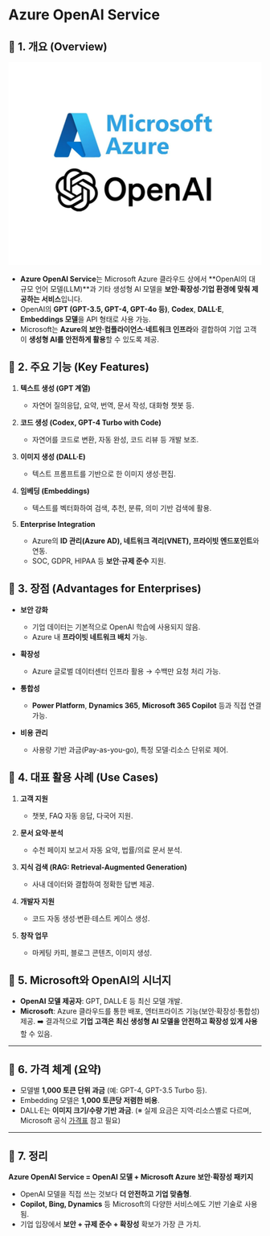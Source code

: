# Azure OpenAI Service


## 🔹 1. 개요 (Overview)

![Azure OpenAI](./images/Azure_OpenAI.jpg)

* **Azure OpenAI Service**는 Microsoft Azure 클라우드 상에서 \*\*OpenAI의 대규모 언어 모델(LLM)\*\*과 기타 생성형 AI 모델을 **보안·확장성·기업 환경에 맞춰 제공하는 서비스**입니다.
* OpenAI의 **GPT (GPT-3.5, GPT-4, GPT-4o 등)**, **Codex**, **DALL·E**, **Embeddings 모델**을 API 형태로 사용 가능.
* Microsoft는 **Azure의 보안·컴플라이언스·네트워크 인프라**와 결합하여 기업 고객이 **생성형 AI를 안전하게 활용**할 수 있도록 제공.

## 🔹 2. 주요 기능 (Key Features)

1. **텍스트 생성 (GPT 계열)**

   * 자연어 질의응답, 요약, 번역, 문서 작성, 대화형 챗봇 등.
2. **코드 생성 (Codex, GPT-4 Turbo with Code)**

   * 자연어를 코드로 변환, 자동 완성, 코드 리뷰 등 개발 보조.
3. **이미지 생성 (DALL·E)**

   * 텍스트 프롬프트를 기반으로 한 이미지 생성·편집.
4. **임베딩 (Embeddings)**

   * 텍스트를 벡터화하여 검색, 추천, 분류, 의미 기반 검색에 활용.
5. **Enterprise Integration**

   * Azure의 **ID 관리(Azure AD), 네트워크 격리(VNET), 프라이빗 엔드포인트**와 연동.
   * SOC, GDPR, HIPAA 등 **보안·규제 준수** 지원.


## 🔹 3. 장점 (Advantages for Enterprises)

* **보안 강화**

  * 기업 데이터는 기본적으로 OpenAI 학습에 사용되지 않음.
  * Azure 내 **프라이빗 네트워크 배치** 가능.
* **확장성**

  * Azure 글로벌 데이터센터 인프라 활용 → 수백만 요청 처리 가능.
* **통합성**

  * **Power Platform**, **Dynamics 365**, **Microsoft 365 Copilot** 등과 직접 연결 가능.
* **비용 관리**

  * 사용량 기반 과금(Pay-as-you-go), 특정 모델·리소스 단위로 제어.


## 🔹 4. 대표 활용 사례 (Use Cases)

1. **고객 지원**

   * 챗봇, FAQ 자동 응답, 다국어 지원.
2. **문서 요약·분석**

   * 수천 페이지 보고서 자동 요약, 법률/의료 문서 분석.
3. **지식 검색 (RAG: Retrieval-Augmented Generation)**

   * 사내 데이터와 결합하여 정확한 답변 제공.
4. **개발자 지원**

   * 코드 자동 생성·변환·테스트 케이스 생성.
5. **창작 업무**

   * 마케팅 카피, 블로그 콘텐츠, 이미지 생성.

## 🔹 5. Microsoft와 OpenAI의 시너지

* **OpenAI 모델 제공자**: GPT, DALL·E 등 최신 모델 개발.
* **Microsoft**: Azure 클라우드를 통한 배포, 엔터프라이즈 기능(보안·확장성·통합성) 제공.
  ➡️ 결과적으로 **기업 고객은 최신 생성형 AI 모델을 안전하고 확장성 있게 사용**할 수 있음.

---

## 🔹 6. 가격 체계 (요약)

* 모델별 **1,000 토큰 단위 과금** (예: GPT-4, GPT-3.5 Turbo 등).
* Embedding 모델은 **1,000 토큰당 저렴한 비용**.
* DALL·E는 **이미지 크기/수량 기반 과금**.
  (※ 실제 요금은 지역·리소스별로 다르며, Microsoft 공식 [가격표](https://azure.microsoft.com/pricing/details/cognitive-services/openai-service/) 참고 필요)

---

## 🔹 7. 정리

**Azure OpenAI Service = OpenAI 모델 + Microsoft Azure 보안·확장성 패키지**

* OpenAI 모델을 직접 쓰는 것보다 **더 안전하고 기업 맞춤형**.
* **Copilot, Bing, Dynamics** 등 Microsoft의 다양한 서비스에도 기반 기술로 사용됨.
* 기업 입장에서 **보안 + 규제 준수 + 확장성** 확보가 가장 큰 가치.